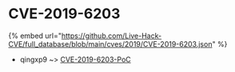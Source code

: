 # CVE-2019-6203
{% embed url="https://github.com/Live-Hack-CVE/full_database/blob/main/cves/2019/CVE-2019-6203.json" %}

* qingxp9 ~> [CVE-2019-6203-PoC](https://www.alice-snow.ru/2019/database/cve-2019-6203/cve-2019-6203-poc-qingxp9)